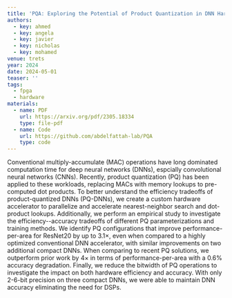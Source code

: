 ```yaml
---
title: 'PQA: Exploring the Potential of Product Quantization in DNN Hardware Acceleration'
authors:
  - key: ahmed
  - key: angela
  - key: javier
  - key: nicholas
  - key: mohamed
venue: trets
year: 2024
date: 2024-05-01
teaser: ''
tags:
  - fpga
  - hardware
materials:
  - name: PDF
    url: https://arxiv.org/pdf/2305.18334
    type: file-pdf
  - name: Code
    url: https://github.com/abdelfattah-lab/PQA
    type: code
---
```

Conventional multiply-accumulate (MAC) operations have long dominated computation time for deep neural networks (DNNs), espcially convolutional neural networks (CNNs). Recently, product quantization (PQ) has been applied to these workloads, replacing MACs with memory lookups to pre-computed dot products. To better understand the efficiency tradeoffs of product-quantized DNNs (PQ-DNNs), we create a custom hardware accelerator to parallelize and accelerate nearest-neighbor search and dot-product lookups. Additionally, we perform an empirical study to investigate the efficiency--accuracy tradeoffs of different PQ parameterizations and training methods. We identify PQ configurations that improve performance-per-area for ResNet20 by up to 3.1$\times$, even when compared to a highly optimized conventional DNN accelerator, with similar improvements on two additional compact DNNs. When comparing to recent PQ solutions, we outperform prior work by $4\times$ in terms of performance-per-area with a 0.6% accuracy degradation. Finally, we reduce the bitwidth of PQ operations to investigate the impact on both hardware efficiency and accuracy. With only 2-6-bit precision on three compact DNNs, we were able to maintain DNN accuracy eliminating the need for DSPs.
